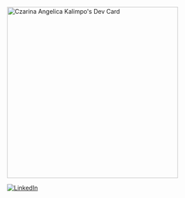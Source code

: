 

<a href="https://app.daily.dev/ca_kalimpo"><img src="https://api.daily.dev/devcards/f5767c4fec6245ceb783c3fdb85404c7.png?r=rsw" width="400" alt="Czarina Angelica Kalimpo's Dev Card"/></a>

[![LinkedIn](https://img.shields.io/badge/LinkedIn-%230077B5.svg?logo=linkedin&logoColor=white)](https://www.linkedin.com/in/czarina-angelica-kalimpo/)
